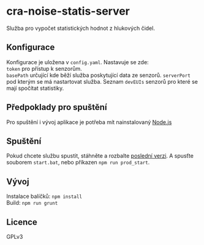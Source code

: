 # cra-noise-statis-server

Služba pro vypočet statistických hodnot z hlukových čidel.

## Konfigurace
Konfigurace je uložena v `config.yaml`.
Nastavuje se zde:  
`token` pro přístup k senzorům.  
`basePath` určující kde běží služba poskytující data ze senzorů.
`serverPort` pod kterým se má nastartovat služba.
Seznam `devEUIs` senzorů pro které se mají spočítat statistiky.

## Předpoklady pro spuštění
Pro spuštění i vývoj aplikace je potřeba mít nainstalovaný [Node.js]

## Spuštění
Pokud chcete službu spustit, stáhněte a rozbalte [poslední verzi]. A spusťte souborem `start.bat`, nebo příkazen `npm run prod_start`. 

## Vývoj
Instalace balíčků: `npm install`  
Build: `npm run grunt`

## Licence
GPLv3

[poslední verzi]: <https://github.com/oksystem-as/cra-noise-statis-server/releases/latest>
[Node.js]: <https://nodejs.org/en/>   